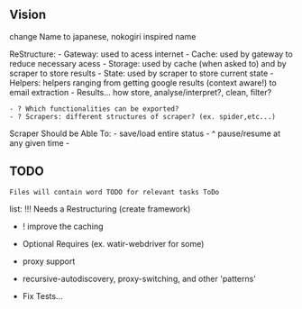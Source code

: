 


Vision
----

change Name to japanese, nokogiri inspired name

ReStructure:
	- Gateway: used to acess internet
	- Cache: used by gateway to reduce necessary acess
	- Storage: used by cache (when asked to) and by scraper to store results
	- State: used by scraper to store current state
	- Helpers: helpers ranging from getting google results (context aware!) to email extraction
	- Results... how store, analyse/interpret?, clean, filter?

	- ? Which functionalities can be exported?
	- ? Scrapers: different structures of scraper? (ex. spider,etc...)

Scraper Should be Able To:
	- save/load entire status
	- ^ pause/resume at any given time
	-


TODO
-----
	Files will contain word TODO for relevant tasks ToDo

list:
!!! Needs a Restructuring (create framework)
- ! improve the caching
- Optional Requires (ex. watir-webdriver for some)
- proxy support
- recursive-autodiscovery, proxy-switching, and other 'patterns'


- Fix Tests...

